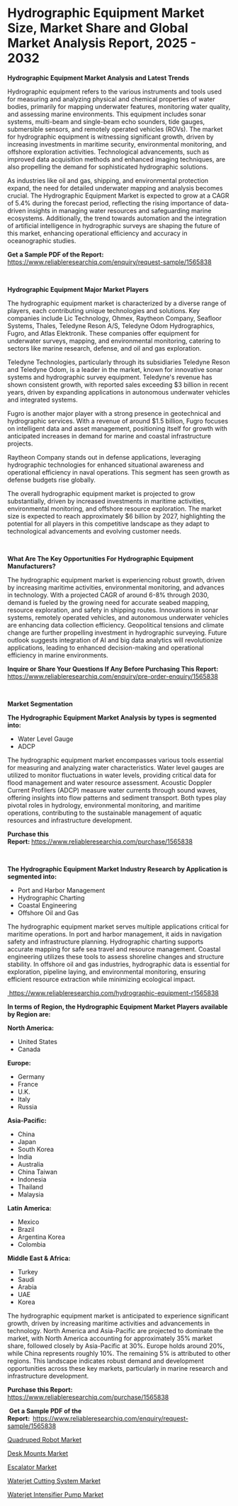 <p><h1>Hydrographic Equipment Market Size, Market Share and Global Market Analysis Report, 2025 - 2032</h1></p><p><strong>Hydrographic Equipment Market Analysis and Latest Trends</strong></p>
<p><p>Hydrographic equipment refers to the various instruments and tools used for measuring and analyzing physical and chemical properties of water bodies, primarily for mapping underwater features, monitoring water quality, and assessing marine environments. This equipment includes sonar systems, multi-beam and single-beam echo sounders, tide gauges, submersible sensors, and remotely operated vehicles (ROVs). The market for hydrographic equipment is witnessing significant growth, driven by increasing investments in maritime security, environmental monitoring, and offshore exploration activities. Technological advancements, such as improved data acquisition methods and enhanced imaging techniques, are also propelling the demand for sophisticated hydrographic solutions.</p><p>As industries like oil and gas, shipping, and environmental protection expand, the need for detailed underwater mapping and analysis becomes crucial. The Hydrographic Equipment Market is expected to grow at a CAGR of 5.4% during the forecast period, reflecting the rising importance of data-driven insights in managing water resources and safeguarding marine ecosystems. Additionally, the trend towards automation and the integration of artificial intelligence in hydrographic surveys are shaping the future of this market, enhancing operational efficiency and accuracy in oceanographic studies.</p></p>
<p><strong>Get a Sample PDF of the Report:&nbsp;</strong> <a href="https://www.reliableresearchiq.com/enquiry/request-sample/1565838?utm_campaign=973&utm_medium=2&utm_source=Github&utm_content=ia&utm_term=16022025&utm_id=hydrographic-equipment">https://www.reliableresearchiq.com/enquiry/request-sample/1565838</a></p>
<p>&nbsp;</p>
<p><strong>Hydrographic Equipment Major Market Players</strong></p>
<p><p>The hydrographic equipment market is characterized by a diverse range of players, each contributing unique technologies and solutions. Key companies include Lic Technology, Ohmex, Raytheon Company, Seafloor Systems, Thales, Teledyne Reson A/S, Teledyne Odom Hydrographics, Fugro, and Atlas Elektronik. These companies offer equipment for underwater surveys, mapping, and environmental monitoring, catering to sectors like marine research, defense, and oil and gas exploration.</p><p>Teledyne Technologies, particularly through its subsidiaries Teledyne Reson and Teledyne Odom, is a leader in the market, known for innovative sonar systems and hydrographic survey equipment. Teledyne's revenue has shown consistent growth, with reported sales exceeding $3 billion in recent years, driven by expanding applications in autonomous underwater vehicles and integrated systems.</p><p>Fugro is another major player with a strong presence in geotechnical and hydrographic services. With a revenue of around $1.5 billion, Fugro focuses on intelligent data and asset management, positioning itself for growth with anticipated increases in demand for marine and coastal infrastructure projects.</p><p>Raytheon Company stands out in defense applications, leveraging hydrographic technologies for enhanced situational awareness and operational efficiency in naval operations. This segment has seen growth as defense budgets rise globally.</p><p>The overall hydrographic equipment market is projected to grow substantially, driven by increased investments in maritime activities, environmental monitoring, and offshore resource exploration. The market size is expected to reach approximately $6 billion by 2027, highlighting the potential for all players in this competitive landscape as they adapt to technological advancements and evolving customer needs.</p></p>
<p>&nbsp;</p>
<p><strong>What Are The Key Opportunities For Hydrographic Equipment Manufacturers?</strong></p>
<p><p>The hydrographic equipment market is experiencing robust growth, driven by increasing maritime activities, environmental monitoring, and advances in technology. With a projected CAGR of around 6-8% through 2030, demand is fueled by the growing need for accurate seabed mapping, resource exploration, and safety in shipping routes. Innovations in sonar systems, remotely operated vehicles, and autonomous underwater vehicles are enhancing data collection efficiency. Geopolitical tensions and climate change are further propelling investment in hydrographic surveying. Future outlook suggests integration of AI and big data analytics will revolutionize applications, leading to enhanced decision-making and operational efficiency in marine environments.</p></p>
<p><strong>Inquire or Share Your Questions If Any Before Purchasing This Report:</strong> <a href="https://www.reliableresearchiq.com/enquiry/pre-order-enquiry/1565838?utm_campaign=973&utm_medium=2&utm_source=Github&utm_content=ia&utm_term=16022025&utm_id=hydrographic-equipment">https://www.reliableresearchiq.com/enquiry/pre-order-enquiry/1565838</a></p>
<p>&nbsp;</p>
<p><strong>Market Segmentation</strong></p>
<p><strong>The Hydrographic Equipment Market Analysis by types is segmented into:</strong></p>
<p><ul><li>Water Level Gauge</li><li>ADCP</li></ul></p>
<p><p>The hydrographic equipment market encompasses various tools essential for measuring and analyzing water characteristics. Water level gauges are utilized to monitor fluctuations in water levels, providing critical data for flood management and water resource assessment. Acoustic Doppler Current Profilers (ADCP) measure water currents through sound waves, offering insights into flow patterns and sediment transport. Both types play pivotal roles in hydrology, environmental monitoring, and maritime operations, contributing to the sustainable management of aquatic resources and infrastructure development.</p></p>
<p><strong>Purchase this Report:&nbsp;</strong><a href="https://www.reliableresearchiq.com/purchase/1565838?utm_campaign=973&utm_medium=2&utm_source=Github&utm_content=ia&utm_term=16022025&utm_id=hydrographic-equipment">https://www.reliableresearchiq.com/purchase/1565838</a></p>
<p>&nbsp;</p>
<p><strong>The Hydrographic Equipment Market Industry Research by Application is segmented into:</strong></p>
<p><ul><li>Port and Harbor Management</li><li>Hydrographic Charting</li><li>Coastal Engineering</li><li>Offshore Oil and Gas</li></ul></p>
<p><p>The hydrographic equipment market serves multiple applications critical for maritime operations. In port and harbor management, it aids in navigation safety and infrastructure planning. Hydrographic charting supports accurate mapping for safe sea travel and resource management. Coastal engineering utilizes these tools to assess shoreline changes and structure stability. In offshore oil and gas industries, hydrographic data is essential for exploration, pipeline laying, and environmental monitoring, ensuring efficient resource extraction while minimizing ecological impact.</p></p>
<p><a href="https://www.reliableresearchiq.com/hydrographic-equipment-r1565838?utm_campaign=973&utm_medium=2&utm_source=Github&utm_content=ia&utm_term=16022025&utm_id=hydrographic-equipment">&nbsp;https://www.reliableresearchiq.com/hydrographic-equipment-r1565838</a></p>
<p><strong>In terms of Region, the Hydrographic Equipment Market Players available by Region are:</strong></p>
<p>
    <p> <strong> North America: </strong>
        <ul>
            <li>United States</li>
            <li>Canada</li>
        </ul>
        </p> 
    <p> <strong> Europe: </strong>
        <ul>
            <li>Germany</li>
            <li>France</li>
            <li>U.K.</li>
            <li>Italy</li>
            <li>Russia</li>
        </ul>
        </p> 
    <p> <strong> Asia-Pacific: </strong>
        <ul>
            <li>China</li>
            <li>Japan</li>
            <li>South Korea</li>
            <li>India</li>
            <li>Australia</li>
            <li>China Taiwan</li>
            <li>Indonesia</li>
            <li>Thailand</li>
            <li>Malaysia</li>
        </ul>
        </p> 
    <p> <strong> Latin America: </strong>
        <ul>
            <li>Mexico</li>
            <li>Brazil</li>
            <li>Argentina Korea</li>
            <li>Colombia</li>
        </ul>
        </p> 
    <p> <strong> Middle East & Africa: </strong>
        <ul>
            <li>Turkey</li>
            <li>Saudi</li>
            <li>Arabia</li>
            <li>UAE</li>
            <li>Korea</li>
        </ul>
    </p>
    </p>
<p><p>The hydrographic equipment market is anticipated to experience significant growth, driven by increasing maritime activities and advancements in technology. North America and Asia-Pacific are projected to dominate the market, with North America accounting for approximately 35% market share, followed closely by Asia-Pacific at 30%. Europe holds around 20%, while China represents roughly 10%. The remaining 5% is attributed to other regions. This landscape indicates robust demand and development opportunities across these key markets, particularly in marine research and infrastructure development.</p></p>
<p><strong>Purchase this Report: </strong><a href="https://www.reliableresearchiq.com/purchase/1565838?utm_campaign=973&utm_medium=2&utm_source=Github&utm_content=ia&utm_term=16022025&utm_id=hydrographic-equipment">https://www.reliableresearchiq.com/purchase/1565838</a></p>
<p>&nbsp;<strong>Get a Sample PDF of the Report:&nbsp;&nbsp;</strong><a href="https://www.reliableresearchiq.com/enquiry/request-sample/1565838?utm_campaign=973&utm_medium=2&utm_source=Github&utm_content=ia&utm_term=16022025&utm_id=hydrographic-equipment">https://www.reliableresearchiq.com/enquiry/request-sample/1565838</a></p>
<p><strong></strong></p>
<p><p><a href="https://github.com/elvutedipela/Market-Research-Report-List-1/blob/main/quadruped-robot-market.md?utm_campaign=973&utm_medium=2&utm_source=Github&utm_content=ia&utm_term=16022025&utm_id=hydrographic-equipment">Quadruped Robot Market</a></p><p><a href="https://github.com/sponsumelo/Market-Research-Report-List-1/blob/main/desk-mounts-market.md?utm_campaign=973&utm_medium=2&utm_source=Github&utm_content=ia&utm_term=16022025&utm_id=hydrographic-equipment">Desk Mounts Market</a></p><p><a href="https://github.com/aarajlyre/Market-Research-Report-List-1/blob/main/escalator-market.md?utm_campaign=973&utm_medium=2&utm_source=Github&utm_content=ia&utm_term=16022025&utm_id=hydrographic-equipment">Escalator Market</a></p><p><a href="https://github.com/ritooesiaba/Market-Research-Report-List-1/blob/main/waterjet-cutting-system-market.md?utm_campaign=973&utm_medium=2&utm_source=Github&utm_content=ia&utm_term=16022025&utm_id=hydrographic-equipment">Waterjet Cutting System Market</a></p><p><a href="https://github.com/sawrovpipolo/Market-Research-Report-List-1/blob/main/waterjet-intensifier-pump-market.md?utm_campaign=973&utm_medium=2&utm_source=Github&utm_content=ia&utm_term=16022025&utm_id=hydrographic-equipment">Waterjet Intensifier Pump Market</a></p></p>